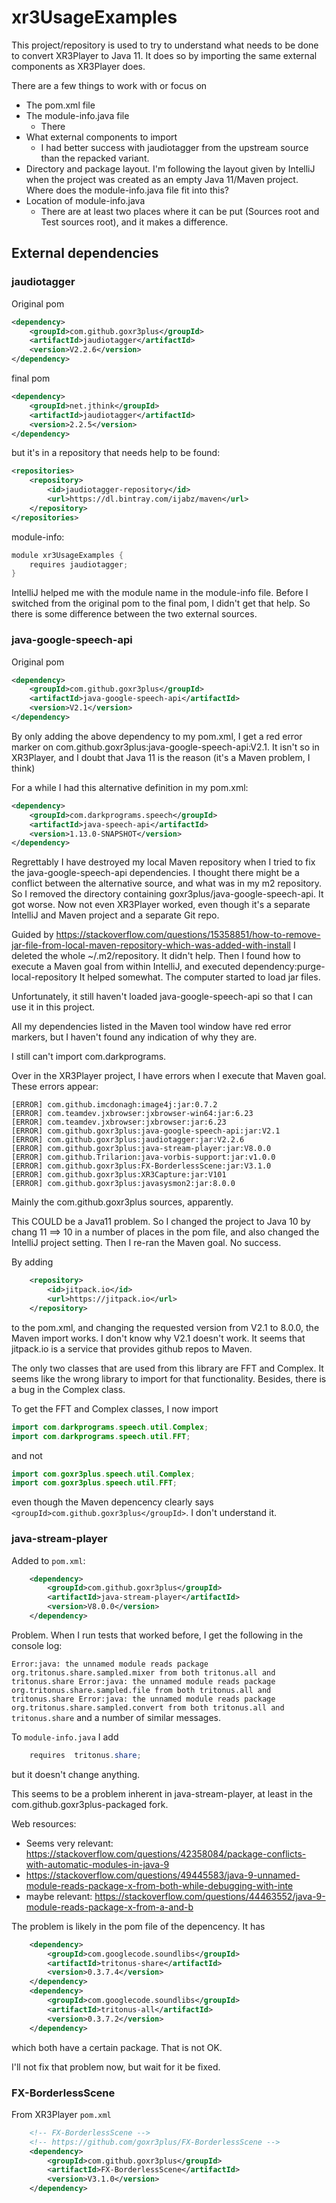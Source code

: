 # xr3UsageExamples

This project/repository is used to try to understand what needs to be done
to convert XR3Player to Java 11. It does so by importing the same external
components as XR3Player does.

There are a few things to work with or focus on
- The pom.xml file
- The module-info.java file
  - There
- What external components to import
  - I had better success with jaudiotagger from the upstream source than
    the repacked variant.
- Directory and package layout. I'm following the layout given by IntelliJ 
  when the project was created as an empty Java 11/Maven project. 
  Where does the module-info.java file fit into this? 
- Location of module-info.java
  - There are at least 
    two places where it can be put (Sources root and Test sources root), and
    it makes a difference. 
    
    
## External dependencies
### jaudiotagger
Original pom

```xml
<dependency>
    <groupId>com.github.goxr3plus</groupId>
    <artifactId>jaudiotagger</artifactId>
    <version>V2.2.6</version>
</dependency>
```


		
final pom
```xml
<dependency>
    <groupId>net.jthink</groupId>
    <artifactId>jaudiotagger</artifactId>
    <version>2.2.5</version>
</dependency>
```

        
but it's in a repository that needs help to be found:
```xml
<repositories>
    <repository>
        <id>jaudiotagger-repository</id>
        <url>https://dl.bintray.com/ijabz/maven</url>
    </repository>
</repositories>
```


    
module-info:

```java
module xr3UsageExamples {
    requires jaudiotagger;
}
```

IntelliJ helped me with the module name in the module-info file.
Before I switched from the original pom to the final pom, I didn't get 
that help. So there is some difference between the two external sources.

### java-google-speech-api
Original pom

```xml
<dependency>
    <groupId>com.github.goxr3plus</groupId>
    <artifactId>java-google-speech-api</artifactId>
    <version>V2.1</version>
</dependency>
```

By only adding the above dependency to my pom.xml, I get a red error 
marker on com.github.goxr3plus:java-google-speech-api:V2.1. 
It isn't so in XR3Player, and I doubt that Java 11 is the reason 
(it's a Maven problem, I think)

For a while I had this alternative definition in my pom.xml:

```xml
<dependency>
    <groupId>com.darkprograms.speech</groupId>
    <artifactId>java-speech-api</artifactId>
    <version>1.13.0-SNAPSHOT</version>
</dependency>
```

Regrettably I have destroyed my local Maven repository when I tried to 
fix the java-google-speech-api dependencies. I thought there might be a conflict between the 
alternative source, and what was in my m2 repository. So I removed the directory containing
goxr3plus/java-google-speech-api. It got worse. Now not even XR3Player worked, even though
it's a separate IntelliJ and Maven project and a separate Git repo. 

Guided by https://stackoverflow.com/questions/15358851/how-to-remove-jar-file-from-local-maven-repository-which-was-added-with-install
I deleted the whole ~/.m2/repository. It didn't help. 
Then I found how to execute a Maven goal from within IntelliJ, and executed dependency:purge-local-repository
It helped somewhat. The computer started to load jar files.

Unfortunately, it still haven't loaded java-google-speech-api so that I can use it in this project.

All my dependencies listed in the Maven tool window have red error markers,
but I haven't found any indication of why they are.

I still can't import com.darkprograms.

Over in the XR3Player project, I have errors when I execute that Maven goal.
These errors appear:

    [ERROR] com.github.imcdonagh:image4j:jar:0.7.2
    [ERROR] com.teamdev.jxbrowser:jxbrowser-win64:jar:6.23
    [ERROR] com.teamdev.jxbrowser:jxbrowser:jar:6.23
    [ERROR] com.github.goxr3plus:java-google-speech-api:jar:V2.1
    [ERROR] com.github.goxr3plus:jaudiotagger:jar:V2.2.6
    [ERROR] com.github.goxr3plus:java-stream-player:jar:V8.0.0
    [ERROR] com.github.Trilarion:java-vorbis-support:jar:v1.0.0
    [ERROR] com.github.goxr3plus:FX-BorderlessScene:jar:V3.1.0
    [ERROR] com.github.goxr3plus:XR3Capture:jar:V101
    [ERROR] com.github.goxr3plus:javasysmon2:jar:8.0.0

Mainly the com.github.goxr3plus sources, apparently.

This COULD be a Java11 problem. So I changed the project to Java 10 by chang 11 ==> 10 in
a number of places in the pom file, and also changed the IntelliJ project setting. Then I re-ran 
the Maven goal. No success.

By adding 

```xml
    <repository>
        <id>jitpack.io</id>
        <url>https://jitpack.io</url>
    </repository>
```

to the pom.xml, and changing the requested version from V2.1 to 8.0.0, the Maven import works. 
I don't know why V2.1 doesn't work. It seems that jitpack.io is a service that provides github repos to Maven.


The only two classes that are used from this library are FFT and Complex. It seems like the wrong library
to import for that functionality. Besides, there is a bug in the Complex class.

To get the FFT and Complex classes, I now import 

```java
import com.darkprograms.speech.util.Complex;
import com.darkprograms.speech.util.FFT;
```

and not 

```java
import com.goxr3plus.speech.util.Complex;
import com.goxr3plus.speech.util.FFT;
```

even though the Maven depencency clearly says
`<groupId>com.github.goxr3plus</groupId>`.
I don't understand it.


### java-stream-player

Added to `pom.xml`:

```xml
    <dependency>
        <groupId>com.github.goxr3plus</groupId>
        <artifactId>java-stream-player</artifactId>
        <version>V8.0.0</version>
    </dependency>
```

Problem. When I run tests that worked before, I get the following in the console log:

`
Error:java: the unnamed module reads package org.tritonus.share.sampled.mixer from both tritonus.all and tritonus.share
Error:java: the unnamed module reads package org.tritonus.share.sampled.file from both tritonus.all and tritonus.share
Error:java: the unnamed module reads package org.tritonus.share.sampled.convert from both tritonus.all and tritonus.share
`
and a number of similar messages.

To `module-info.java` I add
```java
    requires  tritonus.share;
```
but it doesn't change anything.

This seems to be a problem inherent in java-stream-player, 
at least in the com.github.goxr3plus-packaged fork.

Web resources:
- Seems very relevant: https://stackoverflow.com/questions/42358084/package-conflicts-with-automatic-modules-in-java-9
- https://stackoverflow.com/questions/49445583/java-9-unnamed-module-reads-package-x-from-both-while-debugging-with-inte
- maybe relevant: https://stackoverflow.com/questions/44463552/java-9-module-reads-package-x-from-a-and-b

The problem is likely in the pom file of the depencency. It has 
```xml
    <dependency>
        <groupId>com.googlecode.soundlibs</groupId>
        <artifactId>tritonus-share</artifactId>
        <version>0.3.7.4</version>
    </dependency>
    <dependency>
        <groupId>com.googlecode.soundlibs</groupId>
        <artifactId>tritonus-all</artifactId>
        <version>0.3.7.2</version>
    </dependency>
```
which both have a certain package. That is not OK. 

I'll not fix that problem now, but wait for it be fixed.

### FX-BorderlessScene
From XR3Player `pom.xml`

```xml
    <!-- FX-BorderlessScene -->
    <!-- https://github.com/goxr3plus/FX-BorderlessScene -->
    <dependency>
        <groupId>com.github.goxr3plus</groupId>
        <artifactId>FX-BorderlessScene</artifactId>
        <version>V3.1.0</version>
    </dependency>
```

